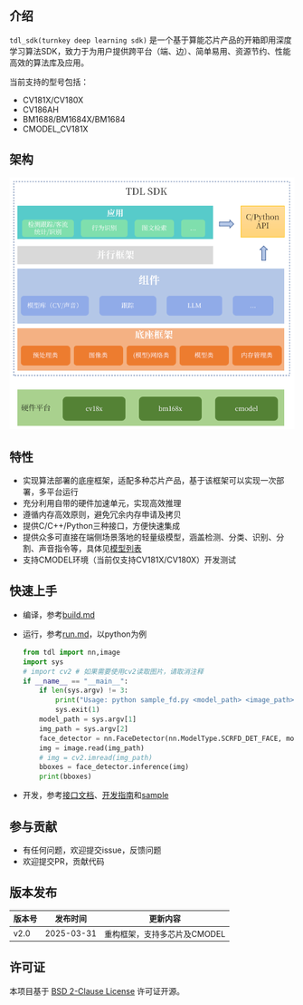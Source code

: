 ## 介绍

`tdl_sdk(turnkey deep learning sdk)` 是一个基于算能芯片产品的开箱即用深度学习算法SDK，致力于为用户提供跨平台（端、边）、简单易用、资源节约、性能高效的算法库及应用。

当前支持的型号包括：

- CV181X/CV180X
- CV186AH
- BM1688/BM1684X/BM1684
- CMODEL_CV181X

## 架构

![image](./docs/images/framework.png)

## 特性

- 实现算法部署的底座框架，适配多种芯片产品，基于该框架可以实现一次部署，多平台运行
- 充分利用自带的硬件加速单元，实现高效推理
- 遵循内存高效原则，避免冗余内存申请及拷贝
- 提供C/C++/Python三种接口，方便快速集成
- 提供众多可直接在端侧场景落地的轻量级模型，涵盖检测、分类、识别、分割、声音指令等，具体见[模型列表](https://github.com/sophgo/tdl_models)
- 支持CMODEL环境（当前仅支持CV181X/CV180X）开发测试

## 快速上手

- 编译，参考[build.md](docs/getting_started/build.md)
- 运行，参考[run.md](docs/getting_started/run.md)，以python为例

  ```python
  from tdl import nn,image
  import sys
  # import cv2 # 如果需要使用cv2读取图片，请取消注释
  if __name__ == "__main__":
      if len(sys.argv) != 3:
          print("Usage: python sample_fd.py <model_path> <image_path>")
          sys.exit(1)
      model_path = sys.argv[1]
      img_path = sys.argv[2]
      face_detector = nn.FaceDetector(nn.ModelType.SCRFD_DET_FACE, model_path)
      img = image.read(img_path)
      # img = cv2.imread(img_path)
      bboxes = face_detector.inference(img)
      print(bboxes)
  ```

- 开发，参考[接口文档](docs/api_reference)、[开发指南](docs/developer_guide)和[sample](sample)

## 参与贡献

- 有任何问题，欢迎提交issue，反馈问题
- 欢迎提交PR，贡献代码

## 版本发布

| 版本号   | 发布时间       | 更新内容                                   |
|----------|----------------|--------------------------------------------|
| v2.0     | 2025-03-31     | 重构框架，支持多芯片及CMODEL|

## 许可证

本项目基于 [BSD 2-Clause License](docs/LICENSE) 许可证开源。
